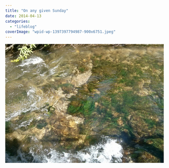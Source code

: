 ```yaml
---
title: "On any given Sunday"
date: 2014-04-13
categories: 
  - "lifeblog"
coverImage: "wpid-wp-1397397794987-900x6751.jpeg"
---
```


![wpid-wp-1397397747199.jpeg](images/wpid-wp-1397397747199-900x675.jpeg)
